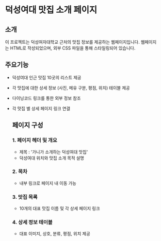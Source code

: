 # 덕성여대 맛집 소개 페이지 

## 소개
이 프로젝트는 덕성여자대학교 근처의 맛집 정보를 제공하는 웹페이지입니다.
웹페이지는 HTML로 작성되었으며, 외부 CSS 파일을 통해 스타일링되어 있습니다. 

## 주요기능 
- 덕성여대 인근 맛집 10곳의 리스트 제공
- 각 맛집에 대한 상세 정보 (사진, 메유 구분, 평점, 위치) 테이블 제공
- 다이닝코드 링크를 통한 외부 정보 참조
- 각 맛집 별 상세 페이지 링크 연결

  ## 페이지 구성
  ### 1. 페이지 헤더 및 개요
  - 제목 : '가니가 소개하는 덕성여대 맛집'
  - 덕성여대 위치와 맛집 소개 목적 설명
 
  ### 2. 목차
  - 내부 링크로 페이지 내 이동 가능
 
  ### 3. 맛집 목록
  - 10개의 대표 맛집 이름 및 각 상세 페이지 링크
 
  ### 4. 상세 정보 테이블
  - 대표 이미지, 상호, 분류, 평점, 위치 제공

